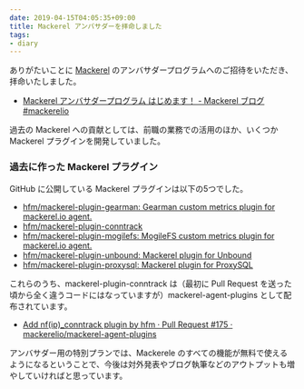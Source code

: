 ```yaml
---
date: 2019-04-15T04:05:35+09:00
title: Mackerel アンバサダーを拝命しました
tags:
- diary
---
```

ありがたいことに [Mackerel](https://mackerel.io) のアンバサダープログラムへのご招待をいただき、拝命いたしました。

- [Mackerel アンバサダープログラム はじめます！ \- Mackerel ブログ \#mackerelio](https://mackerel.io/ja/blog/entry/ambassador/about)

過去の Mackerel への貢献としては、前職の業務での活用のほか、いくつか Mackerel プラグインを開発していました。

<script async class="speakerdeck-embed" data-id="3df7400fac9b4d2e8dbefbe252193638" data-ratio="1.77777777777778" src="//speakerdeck.com/assets/embed.js"></script>

### 過去に作った Mackerel プラグイン

GitHub に公開している Mackerel プラグインは以下の5つでした。

- [hfm/mackerel\-plugin\-gearman: Gearman custom metrics plugin for mackerel\.io agent\.](https://github.com/hfm/mackerel-plugin-gearman)
- [hfm/mackerel\-plugin\-conntrack](https://github.com/hfm/mackerel-plugin-conntrack)
- [hfm/mackerel\-plugin\-mogilefs: MogileFS custom metrics plugin for mackerel\.io agent\.](https://github.com/hfm/mackerel-plugin-mogilefs)
- [hfm/mackerel\-plugin\-unbound: Mackerel plugin for Unbound](https://github.com/hfm/mackerel-plugin-unbound)
- [hfm/mackerel\-plugin\-proxysql: Mackerel plugin for ProxySQL](https://github.com/hfm/mackerel-plugin-proxysql)

これらのうち、mackerel-plugin-conntrack は（最初に Pull Request を送った頃から全く違うコードにはなっていますが）mackerel-agent-plugins として配布されています。

- [Add nf\(ip\)\_conntrack plugin by hfm · Pull Request \#175 · mackerelio/mackerel\-agent\-plugins](https://github.com/mackerelio/mackerel-agent-plugins/pull/175)

アンバサダー用の特別プランでは、Mackerele のすべての機能が無料で使えるようになるということで、今後は対外発表やブログ執筆などのアウトプットも増やしていければと思っています。
